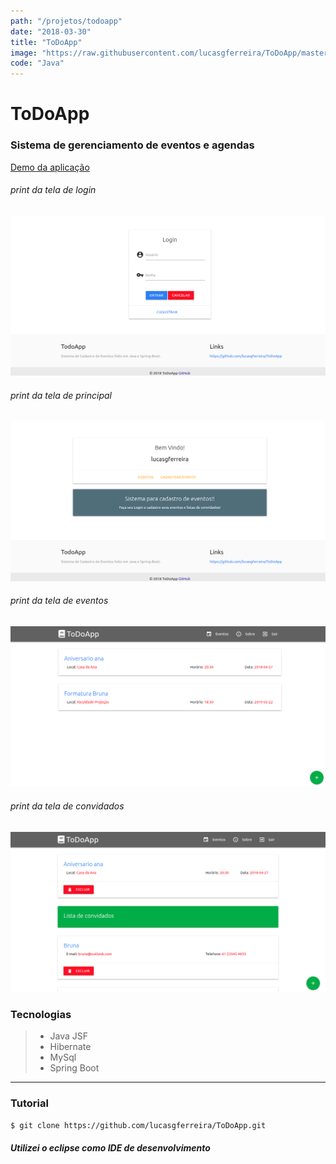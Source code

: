 ```yaml
---
path: "/projetos/todoapp"
date: "2018-03-30"
title: "ToDoApp"
image: "https://raw.githubusercontent.com/lucasgferreira/ToDoApp/master/screen/login.png"
code: "Java"
---
```


# ToDoApp
### Sistema de gerenciamento de eventos e agendas
[Demo da aplicação](https://todoapp-lucasgferreira.herokuapp.com/)
###### print da tela de login
![print da tela do sistema](https://raw.githubusercontent.com/lucasgferreira/ToDoApp/master/screen/login.png)

###### print da tela de principal
![print da tela do principal](https://raw.githubusercontent.com/lucasgferreira/ToDoApp/master/screen/home.png)

###### print da tela de eventos
![print da tela de eventos](https://raw.githubusercontent.com/lucasgferreira/ToDoApp/master/screen/eventos.png)

###### print da tela de convidados
![print da tela de convidados](https://raw.githubusercontent.com/lucasgferreira/ToDoApp/master/screen/convidados.png)

### Tecnologias
  
>  - Java JSF  
>  - Hibernate
>  - MySql
>  - Spring Boot
----------
### Tutorial

```sh
$ git clone https://github.com/lucasgferreira/ToDoApp.git
```

##### Utilizei o eclipse como IDE de desenvolvimento


